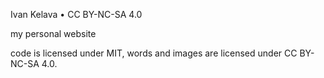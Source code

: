 Ivan Kelava • CC BY-NC-SA 4.0

my personal website


code is licensed under MIT,
words and images are licensed under CC BY-NC-SA 4.0.
